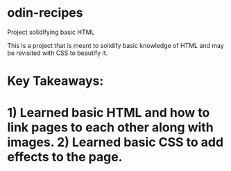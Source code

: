 # odin-recipes
Project solidifying basic HTML

This is a project that is meant to solidify basic knowledge of HTML and may be revisited with CSS to beautify it. 

<h1> Key Takeaways: <h1> 
1) Learned basic HTML and how to link pages to each other along with images.
2) Learned basic CSS to add effects to the page.
